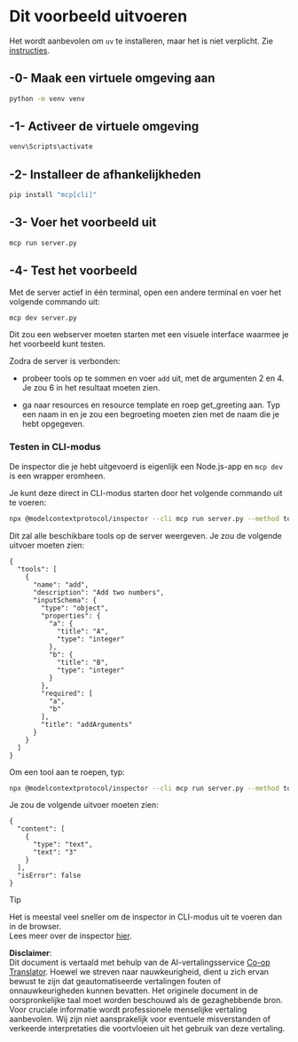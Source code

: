 <!--
CO_OP_TRANSLATOR_METADATA:
{
  "original_hash": "d26f746e21775c30b4d7ed97962b24df",
  "translation_date": "2025-08-18T16:34:56+00:00",
  "source_file": "03-GettingStarted/01-first-server/solution/python/README.md",
  "language_code": "nl"
}
-->
# Dit voorbeeld uitvoeren

Het wordt aanbevolen om `uv` te installeren, maar het is niet verplicht. Zie [instructies](https://docs.astral.sh/uv/#highlights).

## -0- Maak een virtuele omgeving aan

```bash
python -m venv venv
```

## -1- Activeer de virtuele omgeving

```bash
venv\Scripts\activate
```

## -2- Installeer de afhankelijkheden

```bash
pip install "mcp[cli]"
```

## -3- Voer het voorbeeld uit

```bash
mcp run server.py
```

## -4- Test het voorbeeld

Met de server actief in één terminal, open een andere terminal en voer het volgende commando uit:

```bash
mcp dev server.py
```

Dit zou een webserver moeten starten met een visuele interface waarmee je het voorbeeld kunt testen.

Zodra de server is verbonden:

- probeer tools op te sommen en voer `add` uit, met de argumenten 2 en 4. Je zou 6 in het resultaat moeten zien.

- ga naar resources en resource template en roep get_greeting aan. Typ een naam in en je zou een begroeting moeten zien met de naam die je hebt opgegeven.

### Testen in CLI-modus

De inspector die je hebt uitgevoerd is eigenlijk een Node.js-app en `mcp dev` is een wrapper eromheen.

Je kunt deze direct in CLI-modus starten door het volgende commando uit te voeren:

```bash
npx @modelcontextprotocol/inspector --cli mcp run server.py --method tools/list
```

Dit zal alle beschikbare tools op de server weergeven. Je zou de volgende uitvoer moeten zien:

```text
{
  "tools": [
    {
      "name": "add",
      "description": "Add two numbers",
      "inputSchema": {
        "type": "object",
        "properties": {
          "a": {
            "title": "A",
            "type": "integer"
          },
          "b": {
            "title": "B",
            "type": "integer"
          }
        },
        "required": [
          "a",
          "b"
        ],
        "title": "addArguments"
      }
    }
  ]
}
```

Om een tool aan te roepen, typ:

```bash
npx @modelcontextprotocol/inspector --cli mcp run server.py --method tools/call --tool-name add --tool-arg a=1 --tool-arg b=2
```

Je zou de volgende uitvoer moeten zien:

```text
{
  "content": [
    {
      "type": "text",
      "text": "3"
    }
  ],
  "isError": false
}
```

> [!TIP]  
> Het is meestal veel sneller om de inspector in CLI-modus uit te voeren dan in de browser.  
> Lees meer over de inspector [hier](https://github.com/modelcontextprotocol/inspector).

**Disclaimer**:  
Dit document is vertaald met behulp van de AI-vertalingsservice [Co-op Translator](https://github.com/Azure/co-op-translator). Hoewel we streven naar nauwkeurigheid, dient u zich ervan bewust te zijn dat geautomatiseerde vertalingen fouten of onnauwkeurigheden kunnen bevatten. Het originele document in de oorspronkelijke taal moet worden beschouwd als de gezaghebbende bron. Voor cruciale informatie wordt professionele menselijke vertaling aanbevolen. Wij zijn niet aansprakelijk voor eventuele misverstanden of verkeerde interpretaties die voortvloeien uit het gebruik van deze vertaling.